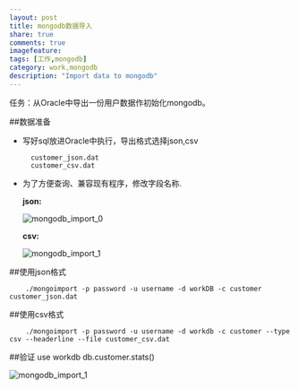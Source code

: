 ```yaml
---
layout: post
title: mongodb数据导入
share: true
comments: true
imagefeature:
tags: [工作,mongodb]
category: work,mongodb
description: "Import data to mongodb"
---
```


任务：从Oracle中导出一份用户数据作初始化mongodb。

<!--more-->

##数据准备

* 写好sql放进Oracle中执行，导出格式选择json,csv
		
		customer_json.dat
		customer_csv.dat
		
* 为了方便查询、兼容现有程序，修改字段名称.

	**json:**

	![][1]

	**csv:**

	![][2]
	
##使用json格式

		./mongoimport -p password -u username -d workDB -c customer  customer_json.dat
		
##使用csv格式
	
		./mongoimport -p password -u username -d workdb -c customer --type csv --headerline --file customer_csv.dat 
	
##验证
	use workdb
	db.customer.stats()
	
![][2]

[1]: http://jeffreywei.github.io/assets/posts/2015-05/mongodb_import_0.png "mongodb_import_0"

[2]: http://jeffreywei.github.io/assets/posts/2015-05/mongodb_import_1.png "mongodb_import_1"
	
[3]: http://jeffreywei.github.io/assets/posts/2015-05/mongodb_import_1.png "mongodb_import_2"







